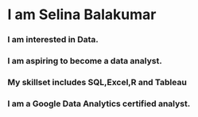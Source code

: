 # I am Selina Balakumar
### I am interested in Data.
### I am aspiring to become a data analyst.
### My skillset includes SQL,Excel,R and Tableau
### I am a Google Data Analytics certified analyst.
